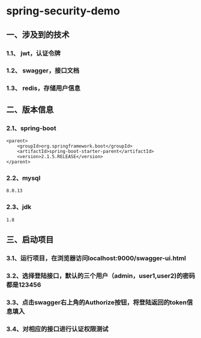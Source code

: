 # spring-security-demo

## 一、涉及到的技术

### 1.1、 jwt，认证令牌
### 1.2、 swagger，接口文档
### 1.3、 redis，存储用户信息

## 二、版本信息

### 2.1、spring-boot
```
<parent>
    <groupId>org.springframework.boot</groupId>
    <artifactId>spring-boot-starter-parent</artifactId>
    <version>2.1.5.RELEASE</version>
</parent>
```
### 2.2、mysql
```
8.0.13
```
### 2.3、jdk
```
1.8
```
## 三、启动项目
### 3.1、运行项目，在浏览器访问localhost:9000/swagger-ui.html
### 3.2、选择登陆接口，默认的三个用户（admin，user1,user2)的密码都是123456
### 3.3、点击swagger右上角的Authorize按钮，将登陆返回的token信息填入
### 3.4、对相应的接口进行认证权限测试
